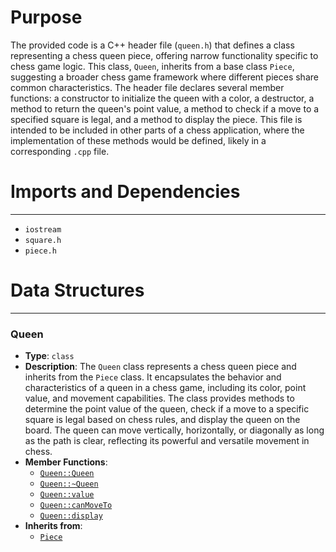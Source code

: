 # Purpose
The provided code is a C++ header file (`queen.h`) that defines a class representing a chess queen piece, offering narrow functionality specific to chess game logic. This class, `Queen`, inherits from a base class `Piece`, suggesting a broader chess game framework where different pieces share common characteristics. The header file declares several member functions: a constructor to initialize the queen with a color, a destructor, a method to return the queen's point value, a method to check if a move to a specified square is legal, and a method to display the piece. This file is intended to be included in other parts of a chess application, where the implementation of these methods would be defined, likely in a corresponding `.cpp` file.
# Imports and Dependencies

---
- `iostream`
- `square.h`
- `piece.h`


# Data Structures

---
### Queen<!-- {{#data_structure:Queen}} -->
- **Type**: `class`
- **Description**: The `Queen` class represents a chess queen piece and inherits from the `Piece` class. It encapsulates the behavior and characteristics of a queen in a chess game, including its color, point value, and movement capabilities. The class provides methods to determine the point value of the queen, check if a move to a specific square is legal based on chess rules, and display the queen on the board. The queen can move vertically, horizontally, or diagonally as long as the path is clear, reflecting its powerful and versatile movement in chess.
- **Member Functions**:
    - [`Queen::Queen`](queen.cpp.driver.md#Queen::Queen)
    - [`Queen::~Queen`](queen.cpp.driver.md#Queen::~Queen)
    - [`Queen::value`](queen.cpp.driver.md#Queen::value)
    - [`Queen::canMoveTo`](queen.cpp.driver.md#Queen::canMoveTo)
    - [`Queen::display`](queen.cpp.driver.md#Queen::display)
- **Inherits from**:
    - [`Piece`](piece.h.driver.md#Piece)


